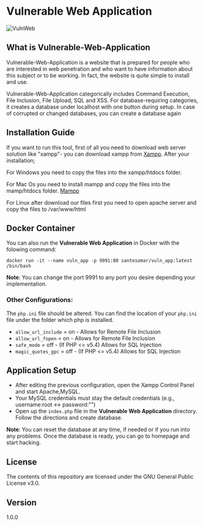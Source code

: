 # Vulnerable Web Application 

![VulnWeb](https://github.com/OWASP/Vulnerable-Web-Application/blob/master/Resources/VulnWeb.png)

## What is Vulnerable-Web-Application

Vulnerable-Web-Application is a website that is prepared for people who are interested in web penetration and who want to have
information about this subject or to be working. In fact, the website is quite simple to install and use.

Vulnerable-Web-Application categorically includes Command Execution, File Inclusion, File Upload, SQL and XSS. For database-requiring
categories, it creates a database under localhost with one button during setup. In case of corrupted or changed databases, you can
create a database again

## Installation Guide

If you want to run this tool, first of all you need to download web server solution like "xampp"- you can download xampp from
[Xampp](https://www.apachefriends.org/tr/download.html). After your installation;

For Windows you need to copy the files into the xampp/htdocs folder.

For Mac Os  you need to install mampp and  copy the files into the mamp/htdocs folder.
[Mampp](https://www.mamp.info/en/downloads/)

For Linux after download our files first you need to open apache server and copy the files to /var/www/html

## Docker Container
You can also run the **Vulnerable Web Application** in Docker with the folowing command:

```
docker run -it --name vuln_app -p 9991:80 santosomar/vuln_app:latest /bin/bash
```
**Note**: You can change the port 9991 to any port you desire depending your implementation. 

### Other Configurations:

The `php.ini` file should be  altered. You can find the location of your `php.ini` file under the folder which php is installed.
- `allow_url_include` = on - Allows for Remote File Inclusion
- `allow_url_fopen` = on - Allows for Remote File Inclusion
- `safe_mode` = off - (If PHP <= v5.4) Allows for SQL Injection
- `magic_quotes_gpc` = off - (If PHP <= v5.4) Allows for SQL Injection

## Application Setup

- After editing the previous configuration, open the Xampp Control Panel and start Apache,MySQL. 
- Your MySQL credentials must stay the default credentials (e.g., username:root <-> password:"")
- Open up the `index.php` file in the <b>Vulnerable Web Application</b> directory. Follow the directions and create database. 

**Note**: You can reset the database at any time, if needed or if you run into any problems. Once the database is ready, you can go to homepage and start hacking.

## License
The contents of this repository are licensed under the GNU General Public License v3.0.
 
## Version
1.0.0
